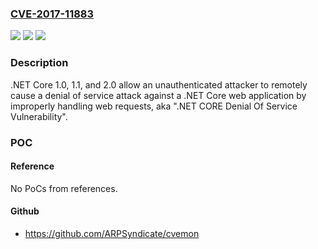 ### [CVE-2017-11883](https://cve.mitre.org/cgi-bin/cvename.cgi?name=CVE-2017-11883)
![](https://img.shields.io/static/v1?label=Product&message=ASP.NET&color=blue)
![](https://img.shields.io/static/v1?label=Version&message=ASP.NET%20Core%201.0%2C%20ASP.NET%20Core%201.1%2C%20ASP.NET%20Core%202.0%20&color=brightgreen)
![](https://img.shields.io/static/v1?label=Vulnerability&message=Denial%20of%20Service&color=brightgreen)

### Description

.NET Core 1.0, 1.1, and 2.0 allow an unauthenticated attacker to remotely cause a denial of service attack against a .NET Core web application by improperly handling web requests, aka ".NET CORE Denial Of Service Vulnerability".

### POC

#### Reference
No PoCs from references.

#### Github
- https://github.com/ARPSyndicate/cvemon

